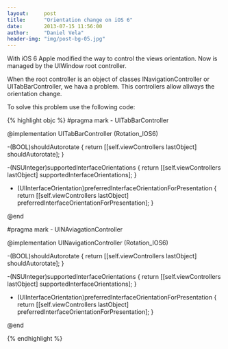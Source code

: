 ```yaml
---
layout:     post
title:      "Orientation change on iOS 6"
date:       2013-07-15 11:56:00
author:     "Daniel Vela"
header-img: "img/post-bg-05.jpg"
---
```


With iOS 6 Apple modified the way to control the views orientation. Now is managed by the UIWindow root controller.

When the root controller is an object of classes INavigationController or UITabBarController, we hava a problem. This controllers allow allways the orientation change.

To solve this problem use the following code:

{% highlight objc %}
#pragma mark - UITabBarController

@implementation UITabBarController (Rotation_IOS6)

-(BOOL)shouldAutorotate
{
    return [[self.viewControllers lastObject] shouldAutorotate];
}

-(NSUInteger)supportedInterfaceOrientations
{
    return [[self.viewControllers lastObject] supportedInterfaceOrientations];
}

- (UIInterfaceOrientation)preferredInterfaceOrientationForPresentation
{
    return [[self.viewControllers lastObject] preferredInterfaceOrientationForPresentation];
}

@end

#pragma mark - UINAviagationController

@implementation UINavigationController (Rotation_IOS6)

-(BOOL)shouldAutorotate
{
    return [[self.viewControllers lastObject] shouldAutorotate];
}

-(NSUInteger)supportedInterfaceOrientations
{
    return [[self.viewControllers lastObject] supportedInterfaceOrientations];
}

- (UIInterfaceOrientation)preferredInterfaceOrientationForPresentation
{
    return [[self.viewControllers lastObject] preferredInterfaceOrientationForPresentation];
}

@end

{% endhighlight %}